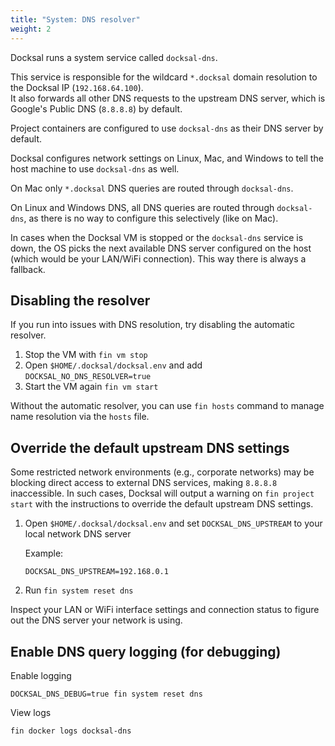 ```yaml
---
title: "System: DNS resolver"
weight: 2
---
```



Docksal runs a system service called `docksal-dns`.

This service is responsible for the wildcard `*.docksal` domain resolution to the Docksal IP (`192.168.64.100`).  
It also forwards all other DNS requests to the upstream DNS server, which is Google's Public DNS (`8.8.8.8`) by default. 

Project containers are configured to use `docksal-dns` as their DNS server by default.

Docksal configures network settings on Linux, Mac, and Windows to tell the host machine to use `docksal-dns` as well.

On Mac only `*.docksal` DNS queries are routed through `docksal-dns`.

On Linux and Windows DNS, all DNS queries are routed through `docksal-dns`, as there is no way to configure this 
selectively (like on Mac). 

In cases when the Docksal VM is stopped or the `docksal-dns` service is down, the OS picks the next available DNS server 
configured on the host (which would be your LAN/WiFi connection). This way there is always a fallback.


## Disabling the resolver

If you run into issues with DNS resolution, try disabling the automatic resolver.

1. Stop the VM with `fin vm stop`
2. Open `$HOME/.docksal/docksal.env` and add `DOCKSAL_NO_DNS_RESOLVER=true`
3. Start the VM again `fin vm start`   

Without the automatic resolver, you can use `fin hosts` command to manage name resolution via the `hosts` file.


## Override the default upstream DNS settings

Some restricted network environments (e.g., corporate networks) may be blocking direct access to external DNS services, 
making `8.8.8.8` inaccessible. In such cases, Docksal will output a warning on `fin project start` with the instructions to override the default upstream DNS settings.

1. Open `$HOME/.docksal/docksal.env` and set `DOCKSAL_DNS_UPSTREAM` to your local network DNS server

    Example:
    
    ```
    DOCKSAL_DNS_UPSTREAM=192.168.0.1
    ```

2. Run `fin system reset dns`

Inspect your LAN or WiFi interface settings and connection status to figure out the DNS server your network is using.


## Enable DNS query logging (for debugging) 

Enable logging

```
DOCKSAL_DNS_DEBUG=true fin system reset dns
```

View logs

```
fin docker logs docksal-dns
```
